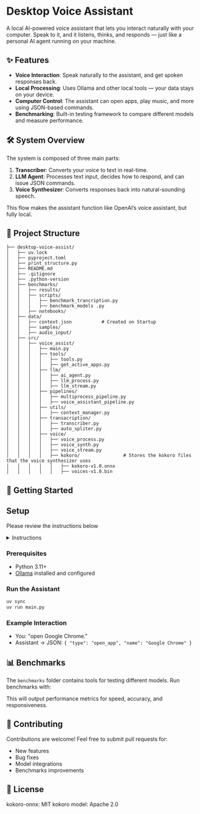 # Desktop Voice Assistant

A local AI-powered voice assistant that lets you interact naturally with your computer. Speak to it, and it listens, thinks, and responds — just like a personal AI agent running on your machine.

## ✨ Features

* **Voice Interaction**: Speak naturally to the assistant, and get spoken responses back.
* **Local Processing**: Uses Ollama and other local tools — your data stays on your device.
* **Computer Control**: The assistant can open apps, play music, and more using JSON-based commands.
* **Benchmarking**: Built-in testing framework to compare different models and measure performance.

## 🛠 System Overview

The system is composed of three main parts:

1. **Transcriber**: Converts your voice to text in real-time.
2. **LLM Agent**: Processes text input, decides how to respond, and can issue JSON commands.
3. **Voice Synthesizer**: Converts responses back into natural-sounding speech.

This flow makes the assistant function like OpenAI’s voice assistant, but fully local.

## 📂 Project Structure

```
├── desktop-voice-assist/
│   ├── uv.lock
│   ├── pyproject.toml
│   ├── print_structure.py
│   ├── README.md
│   ├── .gitignore
│   ├── .python-version
│   ├── benchmarks/
│   │   ├── results/
│   │   ├── scripts/
│   │   │   ├── benchmark_trancription.py
│   │   │   ├── benchmark_models .py
│   │   ├── notebooks/
│   ├── data/
│   │   ├── context.json           # Created on Startup
│   │   ├── samples/
│   │   ├── audio_input/
│   ├── src/
│   │   ├── voice_assist/
│   │   │   ├── main.py
│   │   │   ├── tools/
│   │   │   │   ├── tools.py
│   │   │   │   ├── get_active_apps.py
│   │   │   ├── llm/
│   │   │   │   ├── ai_agent.py
│   │   │   │   ├── llm_process.py
│   │   │   │   ├── llm_stream.py
│   │   │   ├── pipelines/
│   │   │   │   ├── multiprocess_pipeline.py
│   │   │   │   ├── voice_assistant_pipeline.py
│   │   │   ├── utils/
│   │   │   │   ├── context_manager.py
│   │   │   ├── transacription/
│   │   │   │   ├── transcriber.py
│   │   │   │   ├── auto_spliter.py
│   │   │   ├── voice/
│   │   │   │   ├── voice_process.py
│   │   │   │   ├── voice_synth.py
│   │   │   │   ├── voice_stream.py
│   │   │   │   ├── kokoro/                # Stores the kokoro files that the voice synthesizer uses
│   │   │   │   │   ├── kokoro-v1.0.onnx
│   │   │   │   │   ├── voices-v1.0.bin
```

## 🚀 Getting Started

## Setup

Please review the instructions below

<details>

<summary>Instructions</summary>

1. Install [uv](https://docs.astral.sh/uv/getting-started/installation) for isolated Python (Recommend).

```console
pip install uv
```

2. Download the repo
   
3. From the repo
   
    ```console
    uv sync
    ```
   
4. Download the files [`kokoro-v1.0.onnx`](https://github.com/thewh1teagle/kokoro-onnx/releases/download/model-files-v1.0/kokoro-v1.0.onnx), and [`voices-v1.0.bin`](https://github.com/thewh1teagle/kokoro-onnx/releases/download/model-files-v1.0/voices-v1.0.bin) and place them into the src/voice_assist/voice/kokoro

5. Run

```console
uv run main.py
```

</details>

### Prerequisites

* Python 3.11+
* [Ollama](https://ollama.ai) installed and configured

### Run the Assistant

```bash
uv sync 
uv run main.py
```

### Example Interaction

* You: "open Google Chrome."
* Assistant → JSON: `{ "type": "open_app", "name": "Google Chrome" }`

## 📊 Benchmarks

The `benchmarks` folder contains tools for testing different models. Run benchmarks with:

This will output performance metrics for speed, accuracy, and responsiveness.

## 🤝 Contributing

Contributions are welcome! Feel free to submit pull requests for:

* New features
* Bug fixes
* Model integrations
* Benchmarks improvements

## 📄 License

kokoro-onnx: MIT
kokoro model: Apache 2.0
